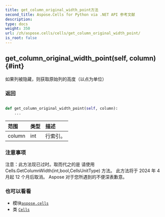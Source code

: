 ```yaml
---
title: get_column_original_width_point方法
second_title: Aspose.Cells for Python via .NET API 参考文献
description:
type: docs
weight: 350
url: /zh/aspose.cells/cells/get_column_original_width_point/
is_root: false
---
```

##  get_column_original_width_point(self, column) {#int}
如果列被隐藏，则获取原始列的高度（以点为单位）


### 返回




```python

def get_column_original_width_point(self, column):
    ...
```


|范围|类型|描述|
| :- | :- | :- |
| column | int |行索引。|
### 注意事项

注意：此方法现已过时。取而代之的是
请使用 Cells.GetColumnWidth(int,bool,CellsUnitType) 方法。
此方法将于 2024 年 4 月起 12 个月后取消。
Aspose 对于您所遇到的不便深表歉意。


### 也可以看看
* 模块[`aspose.cells`](../../)
* 类 [`Cells`](/cells/python-net/zh/aspose.cells/cells)

